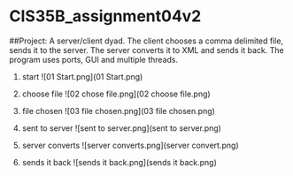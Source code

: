 # CIS35B_assignment04v2
##Project:
A server/client dyad. The client chooses a comma delimited file, sends it
to the server.  The server converts it to XML and sends it back. The program
uses ports, GUI and multiple threads.

1. start
![01 Start.png](01 Start.png)

2. choose file
![02 chose file.png](02 choose file.png)

3. file chosen
![03 file chosen.png](03 file chosen.png)

4. sent to server
![sent to server.png](sent to server.png)

5. server converts
![server converts.png](server convert.png)

6. sends it back
![sends it back.png](sends it back.png)



